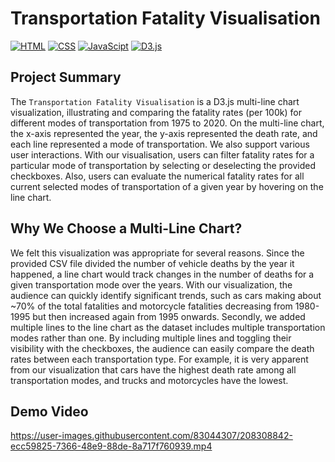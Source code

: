 # Transportation Fatality Visualisation
[![HTML](https://img.shields.io/badge/HTML-E34F26?style=for-the-badge&logo=HTML5&logoColor=white)]()
[![CSS](https://img.shields.io/badge/CSS-1572B6?style=for-the-badge&logo=CSS3&logoColor=white)]()
[![JavaScipt](https://img.shields.io/badge/JavaScript-F7DF1E?style=for-the-badge&logo=javascript&logoColor=white)]()
[![D3.js](https://img.shields.io/badge/D3.js-F9A03C?style=for-the-badge&logo=D3.js&logoColor=white)]()

## Project Summary
The `Transportation Fatality Visualisation` is a D3.js multi-line chart visualization, illustrating and comparing the fatality rates (per 100k) for different modes of transportation from 1975 to 2020. On the multi-line chart, the x-axis represented the year, the y-axis represented the death rate, and each line represented a mode of transportation. We also support various user interactions. With our visualisation, users can filter fatality rates for a particular mode of transportation by selecting or deselecting the provided checkboxes. Also, users can evaluate the numerical fatality rates for all current selected modes of transportation of a given year by hovering on the line chart.

## Why We Choose a Multi-Line Chart?
We felt this visualization was appropriate for several reasons. Since the provided CSV file divided the number of vehicle deaths by the year it happened, a line chart would track changes in the number of deaths for a given transportation mode over the years. With our visualization, the audience can quickly identify significant trends, such as cars making about ~70% of the total fatalities and motorcycle fatalities decreasing from 1980-1995 but then increased again from 1995 onwards. Secondly, we added multiple lines to the line chart as the dataset includes multiple transportation modes rather than one. By including multiple lines and toggling their visibility with the checkboxes, the audience can easily compare the death rates between each transportation type. For example, it is very apparent from our visualization that cars have the highest death rate among all transportation modes, and trucks and motorcycles have the lowest.

## Demo Video

https://user-images.githubusercontent.com/83044307/208308842-ecc59825-7366-48e9-88de-8a717f760939.mp4

